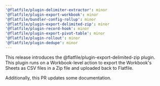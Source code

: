 ```yaml
---
'@flatfile/plugin-delimiter-extractor': minor
'@flatfile/plugin-export-workbook': minor
'@flatfile/bundler-config-rollup': minor
'@flatfile/plugin-export-delimited-zip': minor
'@flatfile/plugin-record-hook': minor
'@flatfile/plugin-export-pivot-table': minor
'@flatfile/plugin-rollout': minor
'@flatfile/plugin-dedupe': minor
---
```


This release introduces the @flatfile/plugin-export-delimited-zip plugin. This plugin runs on a Workbook-level action to export the Workbook's Sheets as CSV files in a Zip file and uploaded back to Flatfile.

Additionally, this PR updates some documentation.
